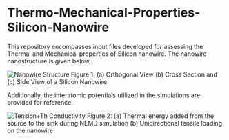 # Thermo-Mechanical-Properties-Silicon-Nanowire

This repository encompasses input files developed for assessing the Thermal and Mechanical properties of Silicon nanowire. The nanowire nanostructure is given below,

![Nanowire Structure](https://github.com/aziz-md-jobayer/Thermo-Mechanical-Properties-Silicon-Nanowire/assets/146165236/9ac24e57-0c31-4879-bf69-5a562cb68d4f)
Figure 1: (a) Orthogonal View (b) Cross Section and (c) Side View of a Silicon Nanowire



Additionally, the interatomic potentials utilized in the simulations are provided for reference. 

![Tension+Th Conductivity](https://github.com/aziz-md-jobayer/Thermo-Mechanical-Properties-Silicon-Nanowire/assets/146165236/561fd118-1a07-40e0-827c-aee528e95b12)
Figure 2: (a) Thermal energy added from the source to the sink during NEMD simulation (b) Unidirectional tensile loading on the nanowire
